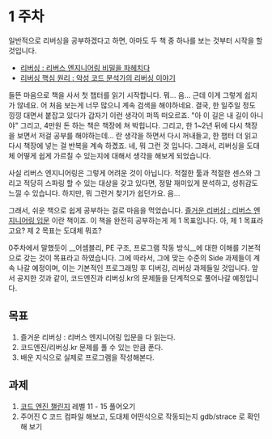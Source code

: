 # 1 주차

일반적으로 리버싱을 공부하겠다고 하면, 아마도 두 책 중 하나를 보는 것부터 시작을 할 것입니다.

- [리버싱 :  리버스 엔지니어링 비밀을 파헤치다](http://www.yes24.com/24/goods/3386676)
- [리버싱 핵심 원리 : 악성 코드 분석가의 리버싱 이야기](http://www.yes24.com/24/goods/7529742)

들뜬 마음으로 책을 사서 첫 챕터를 읽기 시작합니다. 뭐… 음… 근데 이게 그렇게 쉽지가 않네요. 어 처음 보는게 너무 많으니 계속 검색을 해야하네요. 결국, 한 일주일 정도 낑낑 대면서 붙잡고 있다가 갑자기 이런 생각이 퍼뜩 떠오르죠. "아 이 길은 내 길이 아니야" 그리고, 4만원 돈 하는 책은 책장에 쳐 박힙니다. 그리고, 한 1~2년 뒤에 다시 책장을 보면서 저걸 공부를 해야하는데… 란 생각을 하면서 다시 꺼내들고, 한 챕터 더 읽고 다시 책장에 넣는 걸 반복을 계속 하곘죠. 네, 뭐 그런 것 입니다. 그래서, 리버싱을 도대체 어떻게 쉽게 가르칠 수 있는지에 대해서 생각을 해보게 되었습니다.

사실 리버스 엔지니어링은 그렇게 어려운 것이 아닙니다. 적절한 툴과 적절한 센스와 그리고 적당히 스파링 할 수 있는 대상을 갖고 있다면, 정말 재미있게 분석하고, 성취감도 느낄 수 있습니다. 하지만, 뭐 그런거 찾기가 쉽던가요. 음...

그래서, 쉬운 책으로 쉽게 공부하는 걸로 마음을 먹었습니다. [즐거운 리버싱 : 리버스 엔지니어링 입문](http://www.yes24.com/24/goods/14598790) 이란 책이죠. 이 책을 완전히 공부하는게 제 1 목표입니다. 아, 제 1 목표라고요? 제 2 목표는 도대체 뭐죠?

0주차에서 말했듯이 __어셈블리, PE 구조, 프로그램 작동 방식__에 대한 이해를 기본적으로 갖는 것이 목표라고 하였습니다. 그에 따라서, 그에 맞는 수준의 Side 과제들이 계속 나갈 예정이며, 이는 기본적인 프로그래밍 후 디버깅, 리버싱 과제들일 것입니다. 앞서 공지한 것과 같이, 코드엔진과 리버싱.kr의 문제들을 단계적으로 풀어나갈 예정입니다.

## 목표

1. 즐거운 리버싱 : 리버스 엔지니어링 입문을 다 읽는다.
2. 코드엔진/리버싱.kr 문제를 풀 수 있는 만큼 푼다.
3. 배운 지식으로 실제로 프로그램을 작성해본다.

## 과제

1. [코드 엔진 챌린지](http://codeengn.com/challenges/) 레벨 11 - 15 풀어오기
2. 주어진 C 코드 컴파일 해보고, 도대체 어떤식으로 작동되는지 gdb/strace 로 확인해 보기